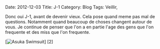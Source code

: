 Date: 2012-12-03
Title: J-1
Category: Blog
Tags: Veillir,

[0]: http://raw.github.com/bussiere/Blog/gh-pages/static/images/_asuka_swimsuit.jpg  "Grande Version"

Donc oui J-1, avant de devenir vieux.
Cela pose quand meme pas mal de questions.
Notamment quand beaucoup de choses changent autour de vous.
Je continue de penser que l'on a en partie l'age des gens que l'on frequente et des miss que l'on frequente.

[![Asuka Swimsuit](http://raw.github.com/bussiere/Blog/gh-pages/static/images/_asuka_swimsuit_thumb.jpg)] [2] 
